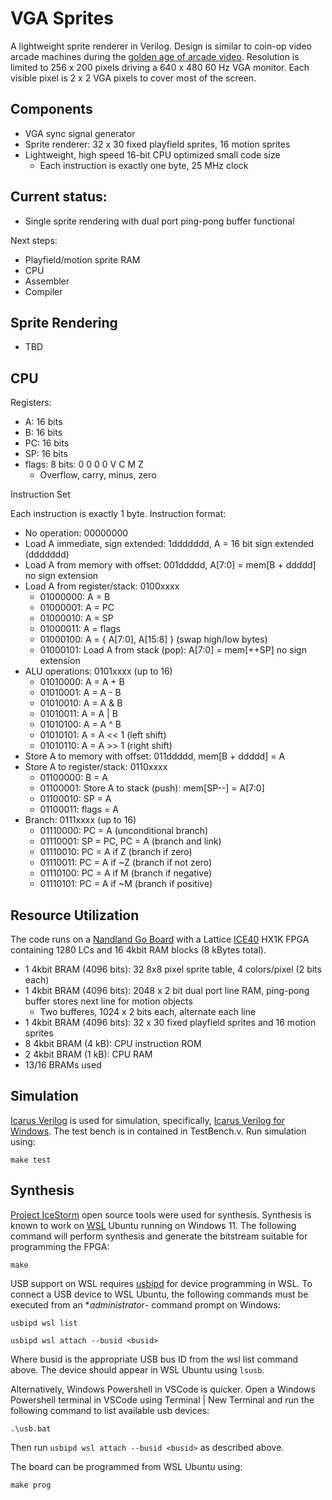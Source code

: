 
# VGA Sprites

A lightweight sprite renderer in Verilog. Design is similar to coin-op video arcade machines during the
[golden age of arcade video](https://en.wikipedia.org/wiki/Golden_age_of_arcade_video_games). Resolution is limited to 256 x 200
pixels driving a 640 x 480 60 Hz VGA monitor. Each visible pixel is 2 x 2 VGA pixels to cover most of the screen.

## Components

- VGA sync signal generator
- Sprite renderer: 32 x 30 fixed playfield sprites, 16 motion sprites
- Lightweight, high speed 16-bit CPU optimized small code size
    - Each instruction is exactly one byte, 25 MHz clock

## Current status:

- Single sprite rendering with dual port ping-pong buffer functional

Next steps:

- Playfield/motion sprite RAM
- CPU
- Assembler
- Compiler

## Sprite Rendering

- TBD

## CPU

Registers:

- A: 16 bits
- B: 16 bits
- PC: 16 bits
- SP: 16 bits
- flags: 8 bits: 0 0 0 0 V C M Z
    - Overflow, carry, minus, zero

Instruction Set

Each instruction is exactly 1 byte. Instruction format:

- No operation: 00000000
- Load A immediate, sign extended: 1ddddddd, A = 16 bit sign extended (ddddddd)
- Load A from memory with offset: 001ddddd, A[7:0] = mem[B + ddddd] no sign extension
- Load A from register/stack: 0100xxxx
    - 01000000: A = B
    - 01000001: A = PC
    - 01000010: A = SP
    - 01000011: A = flags
    - 01000100: A = { A[7:0], A[15:8] } (swap high/low bytes)
    - 01000101: Load A from stack (pop): A[7:0] = mem[++SP] no sign extension
- ALU operations: 0101xxxx (up to 16)
    - 01010000: A = A + B
    - 01010001: A = A    - B
    - 01010010: A = A & B
    - 01010011: A = A | B
    - 01010100: A = A ^ B
    - 01010101: A = A << 1 (left shift)
    - 01010110: A = A >> 1 (right shift)
- Store A to memory with offset: 011ddddd, mem[B + ddddd] = A
- Store A to register/stack: 0110xxxx
    - 01100000: B = A
    - 01100001: Store A to stack (push): mem[SP--] = A[7:0]
    - 01100010: SP = A
    - 01100011: flags = A
- Branch: 0111xxxx (up to 16)
    - 01110000: PC = A (unconditional branch)
    - 01110001: SP = PC, PC = A (branch and link)
    - 01110010: PC = A if Z (branch if zero)
    - 01110011: PC = A if ~Z (branch if not zero)
    - 01110100: PC = A if M (branch if negative)
    - 01110101: PC = A if ~M (branch if positive)

## Resource Utilization

The code runs on a [Nandland Go Board](https://nandland.com/the-go-board/) with a Lattice [ICE40](https://www.latticesemi.com/ice40) HX1K FPGA containing 1280 LCs and 16 4kbit RAM blocks (8 kBytes total).

- 1 4kbit BRAM (4096 bits): 32 8x8 pixel sprite table, 4 colors/pixel (2 bits each)
- 1 4kbit BRAM (4096 bits): 2048 x 2 bit dual port line RAM, ping-pong buffer stores next line for motion objects
    - Two bufferes, 1024 x 2 bits each, alternate each line
- 1 4kbit BRAM (4096 bits): 32 x 30 fixed playfield sprites and 16 motion sprites
- 8 4kbit BRAM (4 kB): CPU instruction ROM
- 2 4kbit BRAM (1 kB): CPU RAM
- 13/16 BRAMs used

## Simulation

[Icarus Verilog](http://iverilog.icarus.com/) is used for simulation, specifically, [Icarus Verilog for Windows](https://bleyer.org/icarus/). The test bench is in contained in TestBench.v. Run simulation using:

```
make test
```

## Synthesis

[Project IceStorm](https://clifford.at/icestorm) open source tools were used for synthesis. Synthesis is known to work on [WSL](https://docs.microsoft.com/en-us/windows/wsl/install) Ubuntu running on Windows 11. The following command will perform synthesis and generate the bitstream suitable for programming the FPGA:

```
make
```

USB support on WSL requires [usbipd](https://devblogs.microsoft.com/commandline/connecting-usb-devices-to-wsl) for device programming in WSL. To connect a USB device to WSL Ubuntu, the following commands must be executed from an **administrator*- command prompt on Windows:

```
usbipd wsl list
```
```
usbipd wsl attach --busid <busid>
```

Where busid is the appropriate USB bus ID from the wsl list command above. The device should appear in WSL Ubuntu using ```lsusb```.

Alternatively, Windows Powershell in VSCode is quicker. Open a Windows Powershell terminal in VSCode using Terminal | New Terminal and run the following command to list available usb devices:

```
.\usb.bat
```

Then run ```usbipd wsl attach --busid <busid>``` as described above.

The board can be programmed from WSL Ubuntu using:

```
make prog
```
